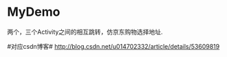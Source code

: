 # MyDemo
两个，三个Activity之间的相互跳转，仿京东购物选择地址.


#对应csdn博客#
http://blog.csdn.net/u014702332/article/details/53609819
